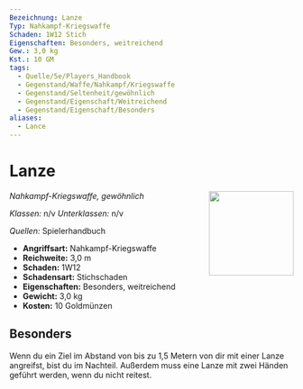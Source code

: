 ```yaml
---
Bezeichnung: Lanze
Typ: Nahkampf-Kriegswaffe
Schaden: 1W12 Stich
Eigenschaften: Besonders, weitreichend
Gew.: 3,0 kg
Kst.: 10 GM
tags:
  - Quelle/5e/Players_Handbook
  - Gegenstand/Waffe/Nahkampf/Kriegswaffe
  - Gegenstand/Seltenheit/gewöhnlich
  - Gegenstand/Eigenschaft/Weitreichend
  - Gegenstand/Eigenschaft/Besonders
aliases:
  - Lance
---
```

# Lanze
*Nahkampf-Kriegswaffe, gewöhnlich*
<img src="Symbolik/Gegenstände.webp" align="right" width="150">

_Klassen:_ n/v 
_Unterklassen:_  n/v

_Quellen:_ Spielerhandbuch

- **Angriffsart:** Nahkampf-Kriegswaffe
- **Reichweite:** 3,0 m
- **Schaden:** 1W12
- **Schadensart:** Stichschaden
- **Eigenschaften:** Besonders, weitreichend
- **Gewicht:** 3,0 kg
- **Kosten:** 10 Goldmünzen

## Besonders

Wenn du ein Ziel im Abstand von bis zu 1,5 Metern von dir mit einer Lanze angreifst, bist du im Nachteil. Außerdem muss eine Lanze mit zwei Händen geführt werden, wenn du nicht reitest.
